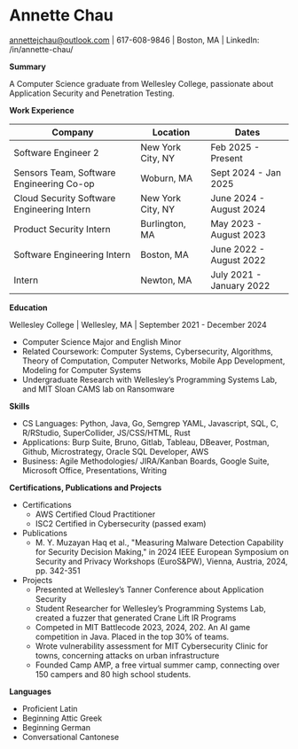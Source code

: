 # Annette Chau

annettejchau@outlook.com | 617-608-9846 | Boston, MA | LinkedIn: /in/annette-chau/

**Summary**

A Computer Science graduate from Wellesley College, passionate about Application Security and Penetration Testing.

**Work Experience**

| Company | Location | Dates |
|---|---|---|
| Software Engineer 2 | New York City, NY | Feb 2025 - Present |
| Sensors Team, Software Engineering Co-op | Woburn, MA | Sept 2024 - Jan 2025 |
| Cloud Security Software Engineering Intern | New York City, NY | June 2024 - August 2024 |
| Product Security Intern | Burlington, MA | May 2023 - August 2023 |
| Software Engineering Intern | Boston, MA | June 2022 - August 2022 |
| Intern | Newton, MA | July 2021 - January 2022 |

**Education**

Wellesley College | Wellesley, MA | September 2021 - December 2024

* Computer Science Major and English Minor
* Related Coursework: Computer Systems, Cybersecurity, Algorithms, Theory of Computation, Computer Networks, Mobile App Development, Modeling for Computer Systems
* Undergraduate Research with Wellesley’s Programming Systems Lab, and MIT Sloan CAMS lab on Ransomware

**Skills**

* CS Languages: Python, Java, Go, Semgrep YAML, Javascript, SQL, C, R/RStudio, SuperCollider, JS/CSS/HTML, Rust
* Applications: Burp Suite, Bruno, Gitlab, Tableau, DBeaver, Postman, Github, Microstrategy, Oracle SQL Developer, AWS
* Business: Agile Methodologies/ JIRA/Kanban Boards, Google Suite, Microsoft Office, Presentations, Writing

**Certifications, Publications and Projects**

* Certifications
    * AWS Certified Cloud Practitioner
    * ISC2 Certified in Cybersecurity (passed exam)
* Publications
    * M. Y. Muzayan Haq et al., "Measuring Malware Detection Capability for Security Decision Making," in 2024 IEEE European Symposium on Security and Privacy Workshops (EuroS\&PW), Vienna, Austria, 2024, pp. 342-351
* Projects
    * Presented at Wellesley’s Tanner Conference about Application Security
    * Student Researcher for Wellesley’s Programming Systems Lab, created a fuzzer that generated Crane Lift IR Programs
    * Competed in MIT Battlecode 2023, 2024, 202. An AI game competition in Java. Placed in the top 30% of teams.
    * Wrote vulnerability assessment for MIT Cybersecurity Clinic for towns, concerning attacks on urban infrastructure
    * Founded Camp AMP, a free virtual summer camp, connecting over 150 campers and 80 high school students.

**Languages**

* Proficient Latin
* Beginning Attic Greek
* Beginning German
* Conversational Cantonese
